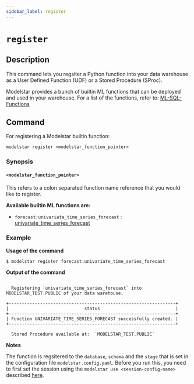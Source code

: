 ```yaml
---
sidebar_label: register
---
```


# `register`

## Description

This command lets you regsiter a Python function into your data warehouse as a User Defined Function (UDF) or a Stored Procedure (SProc). 

Modelstar provides a bunch of builtin ML functions that can be deployed and used in your warehouse. For a list of the functions, refer to: [ML-SQL-Functions](/docs/api/ml-sql-functions/)

## Command

For registering a Modelstar builtin function:

```
modelstar register <modelstar_function_pointer>
```

### Synopsis

#### `<modelstar_function_pointer>`

This refers to a colon separated function name reference that you would like to register. 

**Available builtin ML functions are:**

- `forecast:univariate_time_series_forecast` : [univariate_time_series_forecast](/docs/api/ml-sql-functions/univariant-time-series-forecast/index)

### Example

**Usage of the command**

```
$ modelstar register forecast:univariate_time_series_forecast
```

**Output of the command**

```

  Registering `univariate_time_series_forecast` into MODELSTAR_TEST.PUBLIC of your data warehouse.

+----------------------------------------------------------------+
|                             status                             |
+----------------------------------------------------------------+
| Function UNIVARIATE_TIME_SERIES_FORECAST successfully created. |
+----------------------------------------------------------------+

  Stored Procedure available at:  `MODELSTAR_TEST.PUBLIC`

```

**Notes**

The function is regsitered to the `database`, `schema` and the `stage` that is set in the configuration file `modelstar.config.yaml`. Before you run this, you need to first set the session using the `modelstar use <session-config-name>` described [here](/docs/api/cli/use).